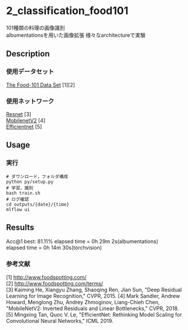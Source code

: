 2_classification_food101
===
101種類の料理の画像識別  
albumentationsを用いた画像拡張
様々なarchitectureで実験

## Description
### 使用データセット
[The Food-101 Data Set](https://data.vision.ee.ethz.ch/cvl/datasets_extra/food-101/) [1][2]  

### 使用ネットワーク
[Resnet](https://arxiv.org/abs/1512.03385) [3]  
[MobilenetV2](https://arxiv.org/abs/1801.04381) [4]  
[Efficientnet](https://arxiv.org/abs/1905.11946) [5]  

## Usage
### 実行
```
# ダウンロード，フォルダ構成
python py/setup.py
# 学習，識別
bash train.sh
# ログ確認
cd outputs/{date}/{time}
mlflow ui
```

## Results
Acc@1 best:  81.11%
elapsed time = 0h 29m 2s(albumentations)  
elapsed time = 0h 14m 30s(torchvision)  



### 参考文献
[1] http://www.foodspotting.com/  
[2] http://www.foodspotting.com/terms/  
[3] Kaiming He, Xiangyu Zhang, Shaoqing Ren, Jian Sun, "Deep Residual Learning for Image Recognition," CVPR, 2015.
[4] Mark Sandler, Andrew Howard, Menglong Zhu, Andrey Zhmoginov, Liang-Chieh Chen, "MobileNetV2: Inverted Residuals and Linear Bottlenecks," CVPR, 2018.  
[5] Mingxing Tan, Quoc V. Le, "EfficientNet: Rethinking Model Scaling for Convolutional Neural Networks," ICML 2019.
